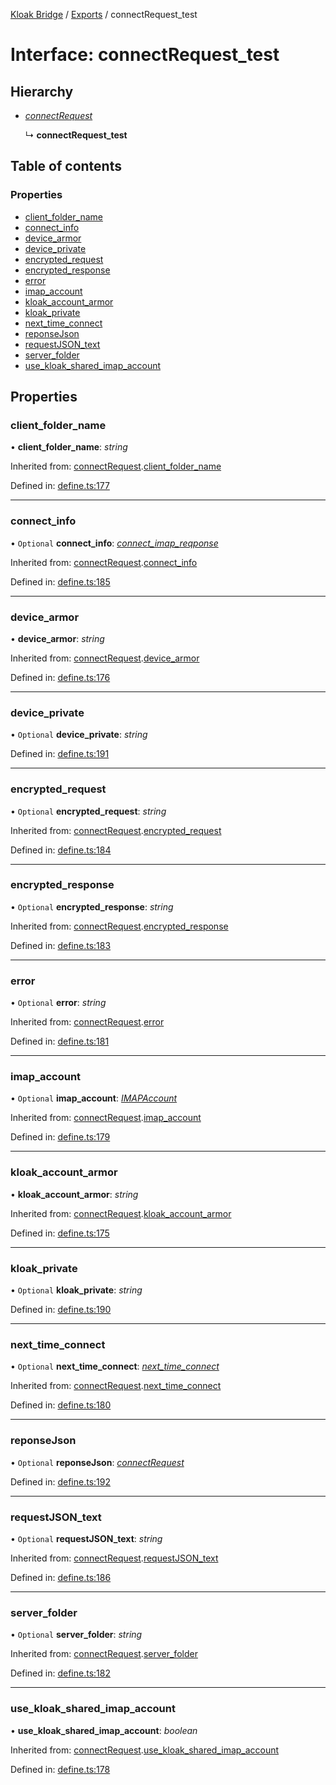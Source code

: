 [Kloak Bridge](../README.md) / [Exports](../modules.md) / connectRequest_test

# Interface: connectRequest\_test

## Hierarchy

* [*connectRequest*](connectrequest.md)

  ↳ **connectRequest_test**

## Table of contents

### Properties

- [client\_folder\_name](connectrequest_test.md#client_folder_name)
- [connect\_info](connectrequest_test.md#connect_info)
- [device\_armor](connectrequest_test.md#device_armor)
- [device\_private](connectrequest_test.md#device_private)
- [encrypted\_request](connectrequest_test.md#encrypted_request)
- [encrypted\_response](connectrequest_test.md#encrypted_response)
- [error](connectrequest_test.md#error)
- [imap\_account](connectrequest_test.md#imap_account)
- [kloak\_account\_armor](connectrequest_test.md#kloak_account_armor)
- [kloak\_private](connectrequest_test.md#kloak_private)
- [next\_time\_connect](connectrequest_test.md#next_time_connect)
- [reponseJson](connectrequest_test.md#reponsejson)
- [requestJSON\_text](connectrequest_test.md#requestjson_text)
- [server\_folder](connectrequest_test.md#server_folder)
- [use\_kloak\_shared\_imap\_account](connectrequest_test.md#use_kloak_shared_imap_account)

## Properties

### client\_folder\_name

• **client\_folder\_name**: *string*

Inherited from: [connectRequest](connectrequest.md).[client_folder_name](connectrequest.md#client_folder_name)

Defined in: [define.ts:177](https://github.com/CoNET-project/kloak-bridge/blob/dd2c22c/src/define.ts#L177)

___

### connect\_info

• `Optional` **connect\_info**: [*connect\_imap\_reqponse*](connect_imap_reqponse.md)

Inherited from: [connectRequest](connectrequest.md).[connect_info](connectrequest.md#connect_info)

Defined in: [define.ts:185](https://github.com/CoNET-project/kloak-bridge/blob/dd2c22c/src/define.ts#L185)

___

### device\_armor

• **device\_armor**: *string*

Inherited from: [connectRequest](connectrequest.md).[device_armor](connectrequest.md#device_armor)

Defined in: [define.ts:176](https://github.com/CoNET-project/kloak-bridge/blob/dd2c22c/src/define.ts#L176)

___

### device\_private

• `Optional` **device\_private**: *string*

Defined in: [define.ts:191](https://github.com/CoNET-project/kloak-bridge/blob/dd2c22c/src/define.ts#L191)

___

### encrypted\_request

• `Optional` **encrypted\_request**: *string*

Inherited from: [connectRequest](connectrequest.md).[encrypted_request](connectrequest.md#encrypted_request)

Defined in: [define.ts:184](https://github.com/CoNET-project/kloak-bridge/blob/dd2c22c/src/define.ts#L184)

___

### encrypted\_response

• `Optional` **encrypted\_response**: *string*

Inherited from: [connectRequest](connectrequest.md).[encrypted_response](connectrequest.md#encrypted_response)

Defined in: [define.ts:183](https://github.com/CoNET-project/kloak-bridge/blob/dd2c22c/src/define.ts#L183)

___

### error

• `Optional` **error**: *string*

Inherited from: [connectRequest](connectrequest.md).[error](connectrequest.md#error)

Defined in: [define.ts:181](https://github.com/CoNET-project/kloak-bridge/blob/dd2c22c/src/define.ts#L181)

___

### imap\_account

• `Optional` **imap\_account**: [*IMAPAccount*](imapaccount.md)

Inherited from: [connectRequest](connectrequest.md).[imap_account](connectrequest.md#imap_account)

Defined in: [define.ts:179](https://github.com/CoNET-project/kloak-bridge/blob/dd2c22c/src/define.ts#L179)

___

### kloak\_account\_armor

• **kloak\_account\_armor**: *string*

Inherited from: [connectRequest](connectrequest.md).[kloak_account_armor](connectrequest.md#kloak_account_armor)

Defined in: [define.ts:175](https://github.com/CoNET-project/kloak-bridge/blob/dd2c22c/src/define.ts#L175)

___

### kloak\_private

• `Optional` **kloak\_private**: *string*

Defined in: [define.ts:190](https://github.com/CoNET-project/kloak-bridge/blob/dd2c22c/src/define.ts#L190)

___

### next\_time\_connect

• `Optional` **next\_time\_connect**: [*next\_time\_connect*](next_time_connect.md)

Inherited from: [connectRequest](connectrequest.md).[next_time_connect](connectrequest.md#next_time_connect)

Defined in: [define.ts:180](https://github.com/CoNET-project/kloak-bridge/blob/dd2c22c/src/define.ts#L180)

___

### reponseJson

• `Optional` **reponseJson**: [*connectRequest*](connectrequest.md)

Defined in: [define.ts:192](https://github.com/CoNET-project/kloak-bridge/blob/dd2c22c/src/define.ts#L192)

___

### requestJSON\_text

• `Optional` **requestJSON\_text**: *string*

Inherited from: [connectRequest](connectrequest.md).[requestJSON_text](connectrequest.md#requestjson_text)

Defined in: [define.ts:186](https://github.com/CoNET-project/kloak-bridge/blob/dd2c22c/src/define.ts#L186)

___

### server\_folder

• `Optional` **server\_folder**: *string*

Inherited from: [connectRequest](connectrequest.md).[server_folder](connectrequest.md#server_folder)

Defined in: [define.ts:182](https://github.com/CoNET-project/kloak-bridge/blob/dd2c22c/src/define.ts#L182)

___

### use\_kloak\_shared\_imap\_account

• **use\_kloak\_shared\_imap\_account**: *boolean*

Inherited from: [connectRequest](connectrequest.md).[use_kloak_shared_imap_account](connectrequest.md#use_kloak_shared_imap_account)

Defined in: [define.ts:178](https://github.com/CoNET-project/kloak-bridge/blob/dd2c22c/src/define.ts#L178)
